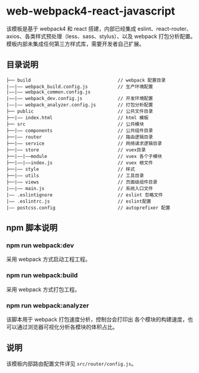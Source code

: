 # web-webpack4-react-javascript

该模板是基于 webpack4 和 react 搭建，内部已经集成 eslint、react-router、axios、各类样式预处理（less、sass、stylus）、以及 webpack 打包分析配置。模板内部未集成任何第三方样式库，需要开发者自己扩展。

## 目录说明

```
├── build                                // webpack 配置目录
|——|—— webpack_build.config.js           // 生产环境配置
|——|—— webpack_common.config.js
|——|—— webpack_dev.config.js             // 开发环境配置 
|——|—— webpack_analyzer.config.js        // 打包分析配置
├── public                               // 公共文件目录
├──|—— index.html                        // html 模板
├── src                                  // 公共模块
├──|—— components                        // 公共组件目录
├──|—— router                            // 路由逻辑目录
├──|—— service                           // 网络请求逻辑目录
├──|—— store                             // vuex目录
├──|——|——module                          // vuex 各个子模块
├──|——|——index.js                        // vuex 根文件
├──|—— style                             // 样式
├──|—— utils                             // 工具目录
├──|—— views                             // 页面级组件目录
|——|—— main.js                           // 系统入口文件
|—— .eslintignore                        // eslint 忽略文件
|—— .eslintrc.js                         // eslint配置
|—— postcss.config                       // autoprefixer 配置

```

## npm 脚本说明

### npm run webpack:dev

采用 webpack 方式启动工程工程。

### npm run webpack:build

采用 webpack 方式打包工程。

### npm run webpack:analyzer

该脚本用于 webpack 打包速度分析，控制台会打印出 各个模块的构建速度，也可以通过浏览器可视化分析各模块的体积占比。

## 说明

该模板内部路由配置文件详见 ```src/router/config.js```。

